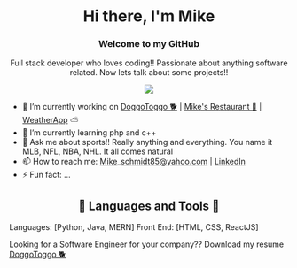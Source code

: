 

<h1 align="center">Hi there, I'm Mike</h1>
<h3 align="center">Welcome to my GitHub</h3>

<!--
**MikeSchmidt85/MikeSchmidt85** is a ✨ _special_ ✨ repository because its `README.md` (this file) appears on your GitHub profile.

Here are some ideas to get you started:
-->

<p align="center">Full stack developer who loves coding!! Passionate about anything software related. Now lets talk about some projects!!</p>

<p align="center"><img src="https://user-images.githubusercontent.com/89613492/167223153-1d56a8df-b0d9-43bc-9f06-f6e8cfb39a0b.jpg" /></p>


 
  
- 🔭 I’m currently working on <a href="https://github.com/MikeSchmidt85/doggotoggo2.0">DoggoToggo 🐕</a> | <a href="https://github.com/MikeSchmidt85/Restaurant_project">Mike's Restaurant 🍕</a> | <a href="https://github.com/MikeSchmidt85/weather_app">WeatherApp</a> ⛅
- 🌱 I’m currently learning php and c++
- 💬 Ask me about sports!! Really anything and everything. You name it MLB, NFL, NBA, NHL. It all comes natural
- 📫 How to reach me: Mike_schmidt85@yahoo.com | <a href="https://www.linkedin.com/in/michael-schmidt-d/">LinkedIn</a>
- ⚡ Fun fact: ...

<h2 align="center">🐍 Languages and Tools 🐍</h2> 

Languages: [Python, Java, MERN]
Front End: [HTML, CSS, ReactJS]


Looking for a Software Engineer for your company??
Download my resume <a href="file:///C:/Users/Schmidt%20Bros%20Termite/Downloads/Mike%20Schmidt%20Resume.pdf">DoggoToggo 🐕</a>

